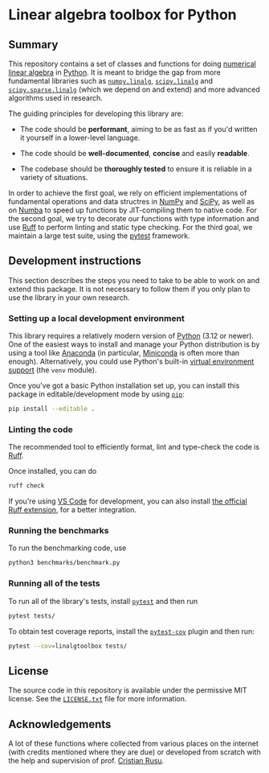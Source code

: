 # Linear algebra toolbox for Python

## Summary

This repository contains a set of classes and functions for doing [numerical linear algebra](https://en.wikipedia.org/wiki/Numerical_linear_algebra) in [Python](https://www.python.org/). It is meant to bridge the gap from more fundamental libraries such as [`numpy.linalg`](https://numpy.org/doc/stable/reference/routines.linalg.html), [`scipy.linalg`](https://docs.scipy.org/doc/scipy/reference/linalg.html) and [`scipy.sparse.linalg`](https://docs.scipy.org/doc/scipy/reference/sparse.linalg.html) (which we depend on and extend) and more advanced algorithms used in research.

The guiding principles for developing this library are:

- The code should be **performant**, aiming to be as fast as if you'd written it yourself in a lower-level language.

- The code should be **well-documented**, **concise** and easily **readable**.

- The codebase should be **thoroughly tested** to ensure it is reliable in a variety of situations.

In order to achieve the first goal, we rely on efficient implementations of fundamental operations and data structres in [NumPy](https://numpy.org/) and [SciPy](https://scipy.org/), as well as on [Numba](https://numba.pydata.org/) to speed up functions by JIT-compiling them to native code. For the second goal, we try to decorate our functions with type information and use [Ruff](https://github.com/astral-sh/ruff) to perform linting and static type checking. For the third goal, we maintain a large test suite, using the [pytest](https://docs.pytest.org/en/stable/) framework.

## Development instructions

This section describes the steps you need to take to be able to work on and extend this package.
It is not necessary to follow them if you only plan to use the library in your own research.

### Setting up a local development environment

This library requires a relatively modern version of [Python](https://www.python.org/) (3.12 or newer). One of the easiest ways to install and manage your Python distribution is by using a tool like [Anaconda](https://www.anaconda.com) (in particular, [Miniconda](https://docs.anaconda.com/miniconda/) is often more than enough). Alternatively, you could use Python's built-in [virtual environment support](https://docs.python.org/3/library/venv.html) (the `venv` module).

Once you've got a basic Python installation set up, you can install this package in editable/development mode by using [`pip`](https://pypi.org/project/pip/):

```sh
pip install --editable .
```

### Linting the code

The recommended tool to efficiently format, lint and type-check the code is [Ruff](https://github.com/astral-sh/ruff?tab=readme-ov-file).

Once installed, you can do

```sh
ruff check
```

If you're using [VS Code](https://code.visualstudio.com/) for development, you can also install [the official Ruff extension](https://marketplace.visualstudio.com/items?itemName=charliermarsh.ruff), for a better integration.

### Running the benchmarks

To run the benchmarking code, use

```sh
python3 benchmarks/benchmark.py
```

### Running all of the tests

To run all of the library's tests, install [`pytest`](https://docs.pytest.org/en/stable/) and then run

```sh
pytest tests/
```

To obtain test coverage reports, install the [`pytest-cov`](https://pypi.org/project/pytest-cov/) plugin and then run:

```sh
pytest --cov=linalgtoolbox tests/
```

## License

The source code in this repository is available under the permissive MIT license. See the [`LICENSE.txt`](LICENSE.txt) file for more information.

## Acknowledgements

A lot of these functions where collected from various places on the internet
(with credits mentioned where they are due) or developed from scratch
with the help and supervision of prof. [Cristian Rusu](https://cs.unibuc.ro/~crusu/).
